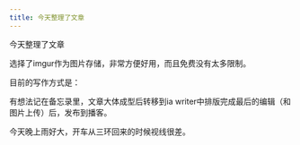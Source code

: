 ```yaml
---
title: 今天整理了文章
---
```

今天整理了文章

选择了imgur作为图片存储，非常方便好用，而且免费没有太多限制。

目前的写作方式是：

有想法记在备忘录里，文章大体成型后转移到ia writer中排版完成最后的编辑（和图片上传）后，发布到播客。

今天晚上雨好大，开车从三环回来的时候视线很差。
